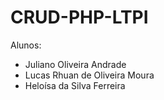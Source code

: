 # CRUD-PHP-LTPI
Alunos:
- Juliano Oliveira Andrade
- Lucas Rhuan de Oliveira Moura
- Heloísa da Silva Ferreira

